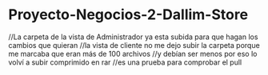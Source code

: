 # Proyecto-Negocios-2-Dallim-Store

//La carpeta de la vista de Administrador ya esta subida para que hagan los cambios que quieran
//la vista de cliente no me dejo subir la carpeta porque me marcaba que eran más de 100 archivos
//y debían ser menos por eso lo volví a subir comprimido en rar
//es una prueba para comprobar el pull